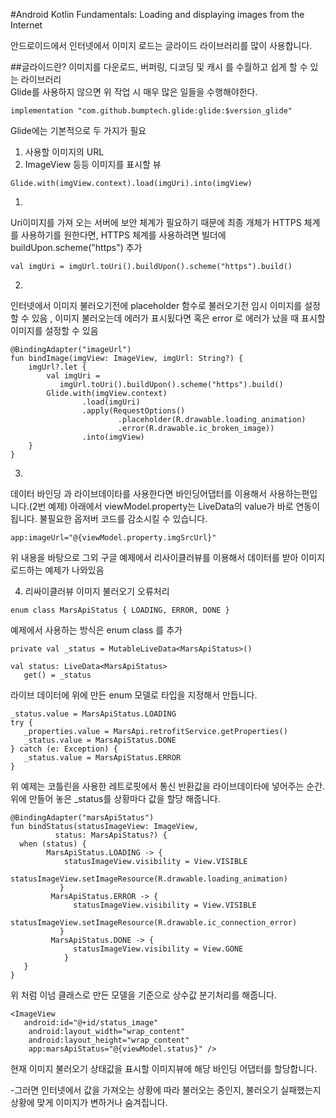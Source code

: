 #Android Kotlin Fundamentals: Loading and displaying images from the Internet

안드로이드에서 인터넷에서 이미지 로드는 글라이드 라이브러리를 많이 사용합니다. 

##글라이드란?
이미지를 다운로드, 버퍼링, 디코딩 및 캐시 를 수월하고 쉽게 할 수 있는 라이브러리  
Glide를 사용하지 않으면 위 작업 시 매우 많은 일들을 수행해야한다.

```
implementation "com.github.bumptech.glide:glide:$version_glide"
```

Glide에는 기본적으로 두 가지가 필요

1) 사용할 이미지의 URL
2) ImageView 등등 이미지를 표시할 뷰 
```
Glide.with(imgView.context).load(imgUri).into(imgView)
```


1. 
Uri이미지를 가져 오는 서버에 보안 체계가 필요하기 때문에 최종 개체가 HTTPS 체계를 사용하기를 원한다면,
 HTTPS 체계를 사용하려면 빌더에 buildUpon.scheme("https") 추가
```
val imgUri = imgUrl.toUri().buildUpon().scheme("https").build()
```


 
2. 
인터넷에서 이미지 불러오기전에 placeholder 함수로 불러오기전 임시 이미지를 설정할 수 있음 ,
 이미지 불러오는데 에러가 표시됬다면 혹은 error 로 에러가 났을 때 표시할 이미지를 설정할 수 있음 
```
@BindingAdapter("imageUrl")
fun bindImage(imgView: ImageView, imgUrl: String?) {
    imgUrl?.let {
        val imgUri = 
           imgUrl.toUri().buildUpon().scheme("https").build()
        Glide.with(imgView.context)
                .load(imgUri)
                .apply(RequestOptions()
                        .placeholder(R.drawable.loading_animation)
                        .error(R.drawable.ic_broken_image))
                .into(imgView)
    }
}
```

3. 
데이터 바인딩 과 라이브데이타를 사용한다면 바인딩어댑터를 이용해서 사용하는편입니다.(2번 예제)
아래에서 viewModel.property는 LiveData의 value가 바로 연동이 됩니다. 불필요한 옵저버 코드를 
감소시킬 수 있습니다.  
```
app:imageUrl="@{viewModel.property.imgSrcUrl}"
```

위 내용을 바탕으로 
그외 구글 예제에서 리사이클러뷰를 이용해서 데이터를 받아 이미지 로드하는 예제가 나와있음

4. 리싸이클러뷰 이미지 불러오기 오류처리
```
enum class MarsApiStatus { LOADING, ERROR, DONE }
```
예제에서 사용하는 방식은 enum class 를 추가

```
private val _status = MutableLiveData<MarsApiStatus>()

val status: LiveData<MarsApiStatus>
   get() = _status
```
라이브 데이터에 위에 만든 enum 모델로 타입을 지정해서 만듭니다.


```
_status.value = MarsApiStatus.LOADING
try {
   _properties.value = MarsApi.retrofitService.getProperties()
   _status.value = MarsApiStatus.DONE
} catch (e: Exception) {
   _status.value = MarsApiStatus.ERROR
}
```
위 예제는 코틀린을 사용한 레트로핏에서 통신 반환값을 라이브데이타에 넣어주는 순간. 
위에 만들어 놓은 _status를 상황마다 값을 할당 해줍니다.

```
@BindingAdapter("marsApiStatus")
fun bindStatus(statusImageView: ImageView, 
          status: MarsApiStatus?) {
  when (status) {
        MarsApiStatus.LOADING -> {
            statusImageView.visibility = View.VISIBLE
            statusImageView.setImageResource(R.drawable.loading_animation)
           }
         MarsApiStatus.ERROR -> {
              statusImageView.visibility = View.VISIBLE
              statusImageView.setImageResource(R.drawable.ic_connection_error)
           }
         MarsApiStatus.DONE -> {
              statusImageView.visibility = View.GONE
            }
   }
}

``` 
위 처럼 이넘 클래스로 만든 모델을 기준으로 상수값 분기처리를 해줍니다.


```
<ImageView
   android:id="@+id/status_image"
    android:layout_width="wrap_content"
    android:layout_height="wrap_content"
    app:marsApiStatus="@{viewModel.status}" />
``` 
  현재 이미지 불러오기 상태값을 표시할 이미지뷰에 해당 바인딩 어댑터를 할당합니다. 
  
  
 -그러면 인터넷에서 값을 가져오는 상황에 따라 불러오는 중인지, 불러오기 실패했는지 상황에 맞게 
 이미지가 변하거나 숨겨집니다. 
 
  

 

 
 